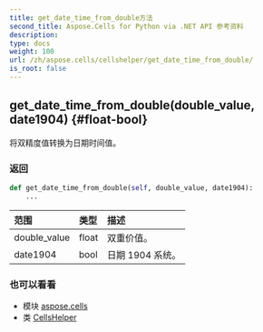 ```yaml
---
title: get_date_time_from_double方法
second_title: Aspose.Cells for Python via .NET API 参考资料
description:
type: docs
weight: 100
url: /zh/aspose.cells/cellshelper/get_date_time_from_double/
is_root: false
---
```

##  get_date_time_from_double(double_value, date1904) {#float-bool}
将双精度值转换为日期时间值。


### 返回




```python
def get_date_time_from_double(self, double_value, date1904):
    ...
```


|范围|类型|描述|
| :- | :- | :- |
| double_value | float |双重价值。|
| date1904 | bool |日期 1904 系统。|



### 也可以看看
* 模块 [aspose.cells](../../)
* 类 [CellsHelper](/cells/python-net/zh/aspose.cells/cellshelper)
